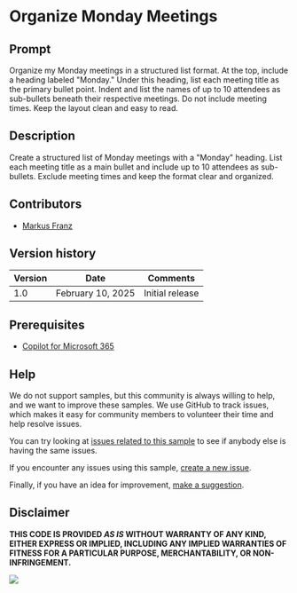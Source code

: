 # Organize Monday Meetings

## Prompt

Organize my Monday meetings in a structured list format. At the top, include a heading labeled "Monday." Under this heading, list each meeting title as the primary bullet point. Indent and list the names of up to 10 attendees as sub-bullets beneath their respective meetings. Do not include meeting times. Keep the layout clean and easy to read.

## Description

Create a structured list of Monday meetings with a "Monday" heading. List each meeting title as a main bullet and include up to 10 attendees as sub-bullets. Exclude meeting times and keep the format clear and organized.

## Contributors
* [Markus Franz](https://github.com/Mmbr1606)

## Version history

Version|Date|Comments
-------|----|--------
1.0|February 10, 2025|Initial release

## Prerequisites

* [Copilot for Microsoft 365](https://developer.microsoft.com/microsoft-365/dev-program)

## Help

<!--
You can just search and replace this page with the following values:

Search for:
YOUR-SAMPLE-NAME

Replace with your sample folder name. E.g.: my-prompt

Search for:
@YOURGITHUBUSERNAME

Replace with your GitHub username, prefixed with an "@". If you have more than one author, use %20 to separate them, making sure to prefix everyone's username individually with an "@".

Example:
@rabwill

Or:
@rabwill%20@waldekmastykarz
-->

We do not support samples, but this community is always willing to help, and we want to improve these samples. We use GitHub to track issues, which makes it easy for  community members to volunteer their time and help resolve issues.

You can try looking at [issues related to this sample](https://github.com/pnp/copilot-prompts/issues?q=label%3A%22sample%3A%20YOUR-SAMPLE-NAME%22) to see if anybody else is having the same issues.

If you encounter any issues using this sample, [create a new issue](https://github.com/pnp/copilot-prompts/issues/new).

Finally, if you have an idea for improvement, [make a suggestion](https://github.com/pnp/copilot-prompts/issues/new).

## Disclaimer

**THIS CODE IS PROVIDED *AS IS* WITHOUT WARRANTY OF ANY KIND, EITHER EXPRESS OR IMPLIED, INCLUDING ANY IMPLIED WARRANTIES OF FITNESS FOR A PARTICULAR PURPOSE, MERCHANTABILITY, OR NON-INFRINGEMENT.**

![](https://m365-visitor-stats.azurewebsites.net/SamplesGallery/copilotprompts-m365-email-sorting)
